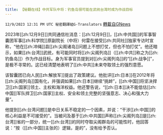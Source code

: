 ```yaml
---
title: 【秘翻在线】中共军队中将：钓鱼岛很可能在武统台湾时成为作战目标
---
```

`12/9/2023 12:31 PM UTC 秘密翻譯組G-Translators` [轉載自GNews](https://gnews.org/articles/2090160)

2023年[[zh:12月9日]]共同通信社消息：[[zh:12月9日]]，[[zh:中共国]]的军事智囊团军事[[zh:科学院]]原副院长（中将）何雷在接受[[zh:共同社]]独家专访时宣称，“他在[[zh:冲绳]]县[[zh:尖阁诸岛]]问题上不想打仗，但也不怕打仗”。他还暗示，如果[[zh:台湾]]武统，有可能同时将[[zh:尖阁列岛]]（[[zh:中共]]称之为[[zh:钓鱼岛]]）作为作战目标。身为军事官员提到对[[zh:尖阁列岛]]的“[[zh:战争]]”，是极不寻常的。这已经清楚地表明了[[zh:中共]]未来夺取领土的强烈意愿。

该智囊团已向人民[[zh:解放军]]提出了政策建议。他批评[[zh:日本]]在2012年将[[zh:尖阁列岛]]国有化，并强调如果[[zh:日本]]继续“挑衅”，[[zh:中国]]将坚决捍卫[[zh:国家]]领土、主权和海洋权益。他还警告说，“[[zh:日本]]决不能低估[[zh:中国]]军队捍卫[[zh:国家]]主权、安全和领土完整的坚强意志、决心和强大力量”。

他提到[[zh:台湾问题]]是中日关系不稳定的一个因素，并说：“干涉[[zh:中国]]的核心利益是不可接受的”。当被问及基于[[zh:中共国]]声称[[zh:尖阁列岛]]是[[zh:台湾]]省的一部分，统一[[zh:台湾]]的同时夺取尖阁群岛的可能性时，他回答说：“按（[[zh:中国]]主张的）逻辑，是的”，没有给予否认。
